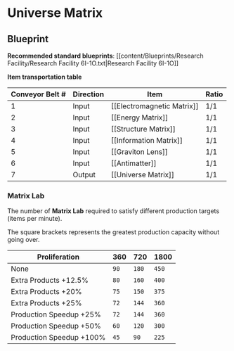 # Universe Matrix

## Blueprint

**Recommended standard blueprints**: [[content/Blueprints/Research Facility/Research Facility 6I-1O.txt|Research Facility 6I-1O]]

**Item transportation table**

| Conveyor Belt # | Direction | Item                       | Ratio |
| --------------- | --------- | -------------------------- | ----- |
| 1               | Input     | [[Electromagnetic Matrix]] | 1/1   |
| 2               | Input     | [[Energy Matrix]]          | 1/1   |
| 3               | Input     | [[Structure Matrix]]       | 1/1   |
| 4               | Input     | [[Information Matrix]]     | 1/1   |
| 5               | Input     | [[Graviton Lens]]          | 1/1   |
| 6               | Input     | [[Antimatter]]             | 1/1   |
| 7               | Output    | [[Universe Matrix]]        | 1/1   |

### Matrix Lab

The number of **Matrix Lab** required to satisfy different production targets (items per minute).

The square brackets represents the greatest production capacity without going over.

| Proliferation            | 360  | 720   | 1800  |
| ------------------------ | ---- | ----- | ----- |
| None                     | `90` | `180` | `450` |
| Extra Products +12.5%    | `80` | `160` | `400` |
| Extra Products +20%      | `75` | `150` | `375` |
| Extra Products +25%      | `72` | `144` | `360` |
| Production Speedup +25%  | `72` | `144` | `360` |
| Production Speedup +50%  | `60` | `120` | `300` |
| Production Speedup +100% | `45` | `90`  | `225` |
